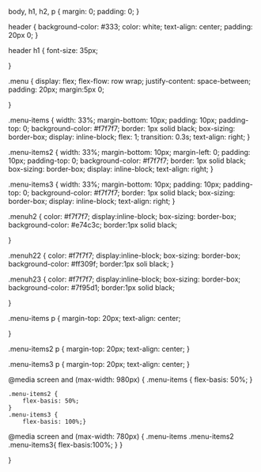 body, h1, h2, p {
	margin: 0;
	padding: 0;
  }
  
  header {
	background-color: #333;
	color: white;
	text-align: center;
	padding: 20px 0;
  }
  
  header h1 {
	font-size: 35px;

  }
  
     
  .menu {
	display: flex;
	flex-flow: row wrap;
	justify-content: space-between;
	padding: 20px;
	margin:5px 0;


  }
  
.menu-items {
	width: 33%;
	margin-bottom: 10px;
	padding: 10px;
	padding-top: 0;
	background-color: #f7f7f7;
	border: 1px solid black;
	box-sizing: border-box;
	display: inline-block;
	flex: 1;
	transition: 0.3s;
	text-align: right;
  }


.menu-items2 {
	width: 33%;
	margin-bottom: 10px;
	margin-left: 0;
	padding: 10px;
	padding-top: 0;
	background-color: #f7f7f7;
	border: 1px solid black;
	box-sizing: border-box;
	display: inline-block;
	text-align: right;
  }


.menu-items3 {
	width: 33%;
	margin-bottom: 10px;
	padding: 10px;
	padding-top: 0;
	background-color: #f7f7f7;
	border: 1px solid black;
	box-sizing: border-box;
	display: inline-block;
	text-align: right;
  }

  
 .menuh2 {
	color: #f7f7f7;
	display:inline-block; 
	box-sizing: border-box;
	background-color: #e74c3c;
	border:1px solid black;

  }
  
.menuh22 {
	color: #f7f7f7;
	display:inline-block; 
	box-sizing: border-box;
	background-color: #ff309f;
	border:1px soli black;
}

.menuh23 {
	color: #f7f7f7;
	display:inline-block; 
	box-sizing: border-box;
	background-color: #7f95d1;
	border:1px solid black;
	
}



  .menu-items p {
	margin-top: 20px;
	text-align: center;

  }  

  .menu-items2 p {
	margin-top: 20px;
	text-align: center;
}

  .menu-items3 p {
	margin-top: 20px;
	text-align: center;
}
  
  @media screen and (max-width: 980px) {
	.menu-items {
	 flex-basis: 50%;
	}

    .menu-items2 {
    	flex-basis: 50%;
    }
	.menu-items3 {
		flex-basis: 100%;}

  @media screen and (max-width: 780px) {
  	.menu-items .menu-items2 .menu-items3{ 
  		flex-basis:100%;
  	 }
  }
	
  }
  
